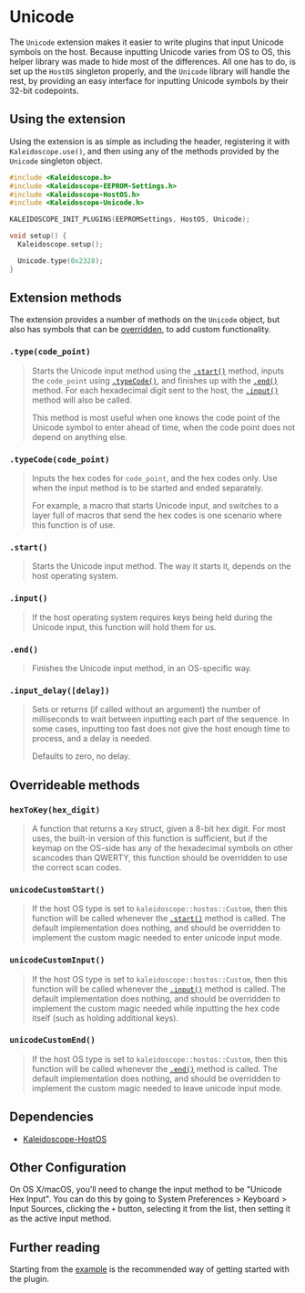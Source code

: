 # Unicode

The `Unicode` extension makes it easier to write plugins that input Unicode
symbols on the host. Because inputting Unicode varies from OS to OS, this helper
library was made to hide most of the differences. All one has to do, is set up
the `HostOS` singleton properly, and the `Unicode` library will handle the rest,
by providing an easy interface for inputting Unicode symbols by their 32-bit
codepoints.

## Using the extension

Using the extension is as simple as including the header, registering it with
`Kaleidoscope.use()`, and then using any of the methods provided by the
`Unicode` singleton object.

```c++
#include <Kaleidoscope.h>
#include <Kaleidoscope-EEPROM-Settings.h>
#include <Kaleidoscope-HostOS.h>
#include <Kaleidoscope-Unicode.h>

KALEIDOSCOPE_INIT_PLUGINS(EEPROMSettings, HostOS, Unicode);

void setup() {
  Kaleidoscope.setup();

  Unicode.type(0x2328);
}
```

## Extension methods

The extension provides a number of methods on the `Unicode` object, but also has
symbols that can be [overridden](#overrideable-methods), to add custom
functionality.

### `.type(code_point)`

> Starts the Unicode input method using the [`.start()`](#start) method, inputs
> the `code_point` using [`.typeCode()`](#typeCode), and finishes up with
> the [`.end()`](#end) method. For each hexadecimal digit sent to the host,
> the [`.input()`](#input) method will also be called.
>
> This method is most useful when one knows the code point of the Unicode symbol
> to enter ahead of time, when the code point does not depend on anything else.

### `.typeCode(code_point)`

> Inputs the hex codes for `code_point`, and the hex codes only. Use when the
> input method is to be started and ended separately.
>
> For example, a macro that starts Unicode input, and switches to a layer full
> of macros that send the hex codes is one scenario where this function is of
> use.

### `.start()`

> Starts the Unicode input method. The way it starts it, depends on the host
> operating system.

### `.input()`

> If the host operating system requires keys being held during the Unicode
> input, this function will hold them for us.

### `.end()`

> Finishes the Unicode input method, in an OS-specific way.

### `.input_delay([delay])`

> Sets or returns (if called without an argument) the number of milliseconds to
> wait between inputting each part of the sequence. In some cases, inputting too
> fast does not give the host enough time to process, and a delay is needed.
>
> Defaults to zero, no delay.

## Overrideable methods

### `hexToKey(hex_digit)`

> A function that returns a `Key` struct, given a 8-bit hex digit. For most
> uses, the built-in version of this function is sufficient, but if the keymap
> on the OS-side has any of the hexadecimal symbols on other scancodes than
> QWERTY, this function should be overridden to use the correct scan codes.

### `unicodeCustomStart()`

> If the host OS type is set to `kaleidoscope::hostos::Custom`, then this function will
> be called whenever the [`.start()`](#start) method is called. The default
> implementation does nothing, and should be overridden to implement the custom
> magic needed to enter unicode input mode.

### `unicodeCustomInput()`

> If the host OS type is set to `kaleidoscope::hostos::Custom`, then this function will
> be called whenever the [`.input()`](#input) method is called. The default
> implementation does nothing, and should be overridden to implement the custom
> magic needed while inputting the hex code itself (such as holding additional
> keys).

### `unicodeCustomEnd()`

> If the host OS type is set to `kaleidoscope::hostos::Custom`, then this function will
> be called whenever the [`.end()`](#end) method is called. The default
> implementation does nothing, and should be overridden to implement the custom
> magic needed to leave unicode input mode.

## Dependencies

* [Kaleidoscope-HostOS](HostOS.md)

## Other Configuration

On OS X/macOS, you'll need to change the input method to be "Unicode Hex Input".
You can do this by going to System Preferences > Keyboard > Input Sources, clicking
the `+` button, selecting it from the list, then setting it as the active input method.

## Further reading

Starting from the [example][plugin:example] is the recommended way of getting
started with the plugin.

 [plugin:example]: /examples/Keystrokes/Unicode/Unicode.ino
